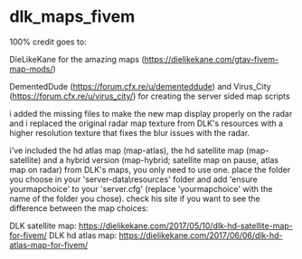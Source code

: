 # dlk_maps_fivem

100% credit goes to:

  DieLikeKane for the amazing maps (https://dielikekane.com/gtav-fivem-map-mods/)
  
  DementedDude (https://forum.cfx.re/u/dementeddude) and Virus_City (https://forum.cfx.re/u/virus_city/) for creating the server sided map scripts

i added the missing files to make the new map display properly on the radar and i replaced the original radar map texture from DLK's resources with a higher resolution texture that fixes the blur issues with the radar.

i've included the hd atlas map (map-atlas), the hd satellite map (map-satellite) and a hybrid version (map-hybrid; satellite map on pause, atlas map on radar) from DLK's maps, you only need to use one. place the folder you choose in your 'server-data\resources' folder and add 'ensure yourmapchoice' to your 'server.cfg' (replace 'yourmapchoice' with the name of the folder you chose). check his site if you want to see the difference between the map choices:

DLK satellite map: https://dielikekane.com/2017/05/10/dlk-hd-satellite-map-for-fivem/
DLK hd atlas map: https://dielikekane.com/2017/06/06/dlk-hd-atlas-map-for-fivem/

